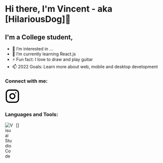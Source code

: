 # Hi there, I'm Vincent - aka [HilariousDog]👋 

## I'm a College student,
- 👀 I’m interested in ...
- 🌱 I’m currently learning React.js
- ⚡ Fun fact: I love to draw and play guitar
- 📫 2022 Goals: Learn more about web, mobile and desktop development

### Connect with me:
[![website](./img/instagram-light.svg)](https://www.instagram.com/xxcerezoxx/)

### Languages and Tools:
[<img align="left" alt="Visual Studio Code" width="26px" src="https://cdn.jsdelivr.net/gh/devicons/devicon/icons/vscode/vscode-original.svg" style="padding-right:10px;" />]
<!---
xxcerezo29/xxcerezo29 is a ✨ special ✨ repository because its `README.md` (this file) appears on your GitHub profile.
You can click the Preview link to take a look at your changes.
--->


